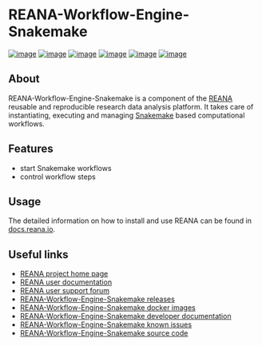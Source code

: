 # REANA-Workflow-Engine-Snakemake

[![image](https://github.com/reanahub/reana-workflow-engine-snakemake/workflows/CI/badge.svg)](https://github.com/reanahub/reana-workflow-engine-snakemake/actions)
[![image](https://readthedocs.org/projects/reana-workflow-engine-snakemake/badge/?version=latest)](https://reana-workflow-engine-snakemake.readthedocs.io/en/latest/?badge=latest)
[![image](https://codecov.io/gh/reanahub/reana-workflow-engine-snakemake/branch/master/graph/badge.svg)](https://codecov.io/gh/reanahub/reana-workflow-engine-snakemake)
[![image](https://img.shields.io/badge/discourse-forum-blue.svg)](https://forum.reana.io)
[![image](https://img.shields.io/github/license/reanahub/reana-workflow-engine-snakemake.svg)](https://github.com/reanahub/reana-workflow-engine-snakemake/blob/master/LICENSE)
[![image](https://img.shields.io/badge/code%20style-black-000000.svg)](https://github.com/psf/black)

## About

REANA-Workflow-Engine-Snakemake is a component of the
[REANA](http://www.reana.io/) reusable and reproducible research data analysis
platform. It takes care of instantiating, executing and managing
[Snakemake](https://snakemake.github.io/) based computational workflows.

## Features

- start Snakemake workflows
- control workflow steps

## Usage

The detailed information on how to install and use REANA can be found in
[docs.reana.io](https://docs.reana.io).

## Useful links

- [REANA project home page](http://www.reana.io/)
- [REANA user documentation](https://docs.reana.io)
- [REANA user support forum](https://forum.reana.io)
- [REANA-Workflow-Engine-Snakemake releases](https://reana-workflow-engine-snakemake.readthedocs.io/en/latest#changes)
- [REANA-Workflow-Engine-Snakemake docker images](https://hub.docker.com/r/reanahub/reana-workflow-engine-snakemake)
- [REANA-Workflow-Engine-Snakemake developer documentation](https://reana-workflow-engine-snakemake.readthedocs.io/)
- [REANA-Workflow-Engine-Snakemake known issues](https://github.com/reanahub/reana-workflow-engine-snakemake/issues)
- [REANA-Workflow-Engine-Snakemake source code](https://github.com/reanahub/reana-workflow-engine-snakemake)
